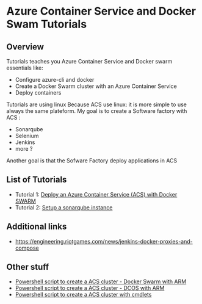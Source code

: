 # Azure Container Service and Docker Swam Tutorials
## Overview
Tutorials teaches you Azure Container Service and Docker swarm essentials like:
* Configure azure-cli and docker
* Create a Docker Swarm cluster with an Azure Container Service
* Deploy containers

Tutorials are using linux Because ACS use linux: it is more simple to use always the same plateform. My goal is to create a Software factory with ACS :
* Sonarqube
* Selenium
* Jenkins
* more ?

Another goal is that the Sofware Factory deploy applications in ACS

## List of Tutorials
* Tutorial 1: [Deploy an Azure Container Service (ACS) with Docker SWARM](~/TUTO_1.md)
* Tutorial 2: [Setup a sonarqube instance](~/TUTO_2.md)

## Additional links
* https://engineering.riotgames.com/news/jenkins-docker-proxies-and-compose

## Other stuff
* [Powershell script to create a ACS cluster - Docker Swarm with ARM](~/PSScripts/)
* [Powershell script to create a ACS cluster - DCOS with ARM](~/PSScripts/DCOSAzureContainerServiceViaARM.ps1)
* [Powershell script to create a ACS cluster with cmdlets](~/PSScripts/SWARMAzureContainerServiceViaARM.ps1)

